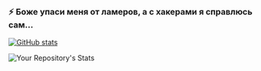 ### ⚡ Боже упаси меня от ламеров, а с хакерами я справлюсь сам...

[![GitHub stats](https://github-readme-stats.vercel.app/api?username=cyfive&theme=blue-green)](https://github.com/cyfive)

![Your Repository's Stats](https://github-readme-stats.vercel.app/api/top-langs/?username=cyfive&theme=blue-green)


<!--
**cyfive/cyfive** is a ✨ _special_ ✨ repository because its `README.md` (this file) appears on your GitHub profile.

Here are some ideas to get you started:

- 🔭 I’m currently working on ...
- 🌱 I’m currently learning ...
- 👯 I’m looking to collaborate on ...
- 🤔 I’m looking for help with ...
- 💬 Ask me about ...
- 📫 How to reach me: ...
- 😄 Pronouns: ...
- ⚡ Fun fact: ...
-->
